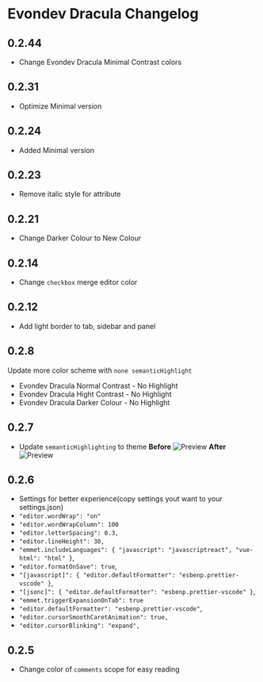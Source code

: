 # Evondev Dracula Changelog

## 0.2.44

- Change Evondev Dracula Minimal Contrast colors

## 0.2.31

- Optimize Minimal version

## 0.2.24

- Added Minimal version

## 0.2.23

- Remove italic style for attribute

## 0.2.21

- Change Darker Colour to New Colour

## 0.2.14

- Change `checkbox` merge editor color

## 0.2.12

- Add light border to tab, sidebar and panel

## 0.2.8

Update more color scheme with `none semanticHighlight`

- Evondev Dracula Normal Contrast - No Highlight
- Evondev Dracula Hight Contrast - No Highlight
- Evondev Dracula Darker Colour - No Highlight

## 0.2.7

- Update `semanticHighlighting` to theme
  **Before**
  ![Preview](https://raw.githubusercontent.com/evondev/evondev-dracula/master/screenshots/none-semantic-highlight.png)
  **After**
  ![Preview](https://raw.githubusercontent.com/evondev/evondev-dracula/master/screenshots/semantic-highlight.png)

## 0.2.6

- Settings for better experience(copy settings yout want to your settings.json)
- `"editor.wordWrap": "on"`
- `"editor.wordWrapColumn": 100`
- `"editor.letterSpacing": 0.3,`
- `"editor.lineHeight": 30,`
- `"emmet.includeLanguages": { "javascript": "javascriptreact", "vue-html": "html" }`,
- `"editor.formatOnSave": true`,
- `"[javascript]": { "editor.defaultFormatter": "esbenp.prettier-vscode" }`,
- `"[jsonc]": { "editor.defaultFormatter": "esbenp.prettier-vscode" }`,
- `"emmet.triggerExpansionOnTab": true`
- `"editor.defaultFormatter": "esbenp.prettier-vscode"`,
- `"editor.cursorSmoothCaretAnimation": true,`
- `"editor.cursorBlinking": "expand",`

## 0.2.5

- Change color of `comments` scope for easy reading
